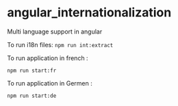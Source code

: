 # angular_internationalization
Multi language support in angular

To run i18n files:
``` npm run int:extract  ```

To run application in french :

```	npm run start:fr	```

To run application in Germen :

```	npm run start:de 	```

